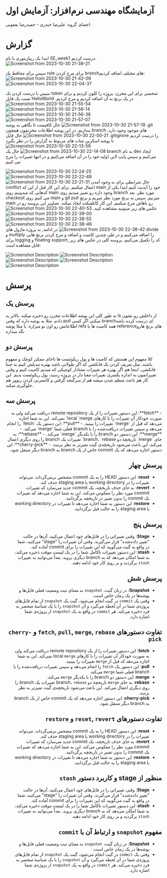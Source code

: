# آزمایشگاه مهندسی نرم‌افزار: آزمایش اول
اعضای گروه: علیرضا حیدری - حمیدرضا یعقوبی

# گزارش
ابتدا یک ریپازیتوری با نام SE_week1 درست کردیم.
![Screenshot from 2023-10-30 21-38-21](https://github.com/hamidrezayaghobi/SL_week1/assets/59170724/798c4d3e-9bca-4ef4-a16e-82e49fd3462d)

سپس برای محافظ یک rule برای مرج کردن branchهای مختلف اضافه کردیم:
![Screenshot from 2023-10-30 21-42-09](https://github.com/hamidrezayaghobi/SL_week1/assets/59170724/d091c93d-f7db-44ec-b480-f98ca120835d)
![Screenshot from 2023-10-30 22-04-37](https://github.com/hamidrezayaghobi/SL_week1/assets/59170724/9ca3fe78-2825-4bff-88c2-bd3591134862)

سپس با درست کردن یک token شخصی برای این مخزن، پروژه را کلون کردیم و برای تست یک فایل HelloWorld در یک برنچ به آن اضافه کردیم و مرج کردیم.
![Screenshot from 2023-10-30 21-55-54](https://github.com/hamidrezayaghobi/SL_week1/assets/59170724/c3bb7758-26b7-46b3-aadd-c2e39f8645d5)
![Screenshot from 2023-10-30 21-56-14](https://github.com/hamidrezayaghobi/SL_week1/assets/59170724/233002c0-5f92-4374-abb2-fa567e004952)
![Screenshot from 2023-10-30 21-56-36](https://github.com/hamidrezayaghobi/SL_week1/assets/59170724/721bd11b-56a1-48fb-a064-7bdda5f83c28)
![Screenshot from 2023-10-30 21-57-07](https://github.com/hamidrezayaghobi/SL_week1/assets/59170724/dbf22cb3-d9c0-4072-a3d2-485c149ab6fb)
![Screenshot from 2023-10-30 21-57-19](https://github.com/hamidrezayaghobi/SL_week1/assets/59170724/a6318dfa-fb17-4c15-a770-897ceeb59851)
حال کافیست تا نگاهی به پوشه .git بندازیم. در این پوشه اطلاعات مخزنمون همچون branch های موجود وجود دارد.
![Screenshot from 2023-10-30 22-00-21](https://github.com/hamidrezayaghobi/SL_week1/assets/59170724/32144a02-337c-4cd9-b3fb-4872b84b6b6b)
حال فایل .gitignore را درست کردیم تا پوشه اسکرین شات های مربوط به گزارش را در نظر نگیرد
![Screenshot from 2023-10-30 22-13-59](https://github.com/hamidrezayaghobi/SL_week1/assets/59170724/60fecf2a-1ed7-4ee0-a28b-f25849d48340)
![Screenshot from 2023-10-30 22-14-08](https://github.com/hamidrezayaghobi/SL_week1/assets/59170724/00d0bc4a-5085-4e42-b9bc-502411f38121)
حال یک branch به نام dev ایجاد می‌کنیم و سپس پایپ لاین اولیه خود را در آن اضافه می‌کنیم و در انتها تغییرات را مرج می کنیم

![Screenshot from 2023-10-30 22-24-25](https://github.com/hamidrezayaghobi/SL_week1/assets/59170724/76c4aec3-1b83-484a-b0c0-45af52d51e23)
![Screenshot from 2023-10-30 22-22-48](https://github.com/hamidrezayaghobi/SL_week1/assets/59170724/bae19125-b6c3-43ed-9e42-e0c0326d50bf)
![Screenshot from 2023-10-30 22-21-31](https://github.com/hamidrezayaghobi/SL_week1/assets/59170724/2efa0b5a-bae6-457f-b83a-08fe2324cb7e)
حال شرایطی برای به وجود آمدن conflict اعمال میکنیم. برای این کار قبل از این که main خود را آپدیت کنیم ابتدا یکی از کدهایی که میدونیم روی main وجود داره رو تغییر میدیم روی branch مورد نظر. بعد checkout می کنیم روی main و git pull میزنیم. سپس به برنج مورد نظر میریم و برنچ main رو باهاش مرج میکنیم. این کار کانلفیکت ایجاد میکنه. تصاویر این پروسه رو در عکس های زیر میتونید مشاهده کنید.
![Screenshot from 2023-10-30 22-40-53](https://github.com/hamidrezayaghobi/SL_week1/assets/59170724/dda89997-816e-4ae0-9cc9-6c5989966ed4)
![Screenshot from 2023-10-30 22-39-00](https://github.com/hamidrezayaghobi/SL_week1/assets/59170724/13716480-1069-4c04-b35e-e83d3f21afaa)
![Screenshot from 2023-10-30 22-38-55](https://github.com/hamidrezayaghobi/SL_week1/assets/59170724/49981028-fb96-4ef2-a431-d72ad0a94c56)
![Screenshot from 2023-10-30 22-38-46](https://github.com/hamidrezayaghobi/SL_week1/assets/59170724/9e453b64-3c68-452f-bbfc-065127ce1a18)
![Screenshot from 2023-10-30 22-38-42](https://github.com/hamidrezayaghobi/SL_week1/assets/59170724/7b9d4375-29c7-4f89-a492-85a7714625ad)
در ادامه, به پروژه ماژول های divide و multiply را اضافه می‌کنیم و در طی چندین کامیت و اضافه و مرج کردن برنچ هایی برای logging و floating support, کد را تکمیل می‌کنیم. پروسه کلی در عکس های زیر قابل مشاهده است:

![Screenshot Description](https://raw.githubusercontent.com/hamidrezayaghobi/SL_week1/master/screenshots/added_func.png)
![Screenshot Description](https://raw.githubusercontent.com/hamidrezayaghobi/SL_week1/master/screenshots/conf_code.png)
![Screenshot Description](https://raw.githubusercontent.com/hamidrezayaghobi/SL_week1/master/screenshots/resolve_conf.png)
![Screenshot Description](https://raw.githubusercontent.com/hamidrezayaghobi/SL_week1/master/screenshots/final_code.png)
![Screenshot Description](https://raw.githubusercontent.com/hamidrezayaghobi/SL_week1/master/screenshots/resolve_conf.png)

# پرسش

## پرسش یک
به طور کلی این پوشه اطلاعات مخزن رو ذخیره میکنه. بالاتر یه ls از داخلش رو نشون دادم. مثلا یه پوشه داره که وقتی pull میکنی اگر کسی branchای درست کرده باشه اطلاعاتش رو اون تو میزاره. یا مثلا پوشه refs همه کامیت ها یا referenceهای برنچ هارو نگه میداره

## پرسش دو
کلا مفهوم این هستش که کامیت ها و پول ریکوئست ها تاجای ممکن کوچک و مفهوم باشند. مثل تعریف کردن یک فانکشن که اگر طولانی باشه بهتره تبدیلش کنیم به چنتا فانکشن، اینجا هم اگر بهتره هر تغییرات معنادار کوچیکی که میدیم کامیت کنیم و وقتی تغییراتمون به اندازه یکسری تغییرات معنا دار در پروژه رسید، پول ریکوئست بدیم. این کار هم باعث منظم شدن میشه هم از سرگیجه گرفتن و کانسرنی کردن ریوور هم جلوگیری میکنه.

## پرسش سه
<div dir="rtl">
- **fetch**: این دستور تغییرات را از یک remote repository دریافت می‌کند ولی به صورت خودکار آن تغییرات را با کارهای local `merge` نمی‌کند. این به شما اجازه می‌دهد که قبل از `merge` تغییرات را ببینید.
- **pull**: این دستور یک `fetch` را انجام می‌دهد و سپس تغییرات دریافت‌شده را با branch فعلی شما `merge` می‌کند.
- **merge**: این دستور دو branch را با یکدیگر `merge` می‌کند.
- **rebase**: به جای `merge` تاریخچهٔ دو branch، `rebase` تغییرات یک branch را روی دیگری اعمال می‌کند. این باعث می‌شود تاریخچه‌ی گیت تمیزتر به نظر برسد.
- **cherry-pick**: این دستور اجازه می‌دهد که یک commit خاص از یک branch به branch دیگر منتقل شود.

## پرسش چهار

- **reset**: این دستور HEAD را به یک commit مشخص برمی‌گرداند. می‌تواند تغییرات را در working directory یا staging area حذف کند.
- **revert**: به جای حذف تاریخچه، یک commit جدید می‌سازد که تغییرات commit مورد نظر را معکوس می‌کند. این به شما اجازه می‌دهد که تغییرات یک commit را بدون تغییر در تاریخچه برگردانید.
- **restore**: این دستور به شما اجازه می‌دهد تا تغییرات در working directory یا staging area را به حالت قبل برگردانید.

## پرسش پنج

- **Stage**: وقتی تغییراتی را در فایل‌های خود اعمال می‌کنید، آن‌ها در حالت "تغییر داده‌شده" قرار می‌گیرند. وقتی آن تغییرات را "stage" می‌کنید، شما در واقع به گیت می‌گویید که این تغییرات را برای commit آماده کند.
- **stash**: این دستور تغییرات ناکامل شما را در یک لیست موقت ذخیره می‌کند، به شما امکان می‌دهد که به branch دیگری بروید. بعداً می‌توانید به تغییرات `stash` برگردید و بر روی کار خود ادامه دهید.

## پرسش شش

- **Snapshot**: در زبان گیت، `snapshot` به معنای ثبت وضعیت فعلی فایل‌ها و پوشه‌ها در یک زمان خاص است. 
- وقتی یک `commit` در گیت انجام می‌شود، گیت یک `snapshot` از تمام فایل‌های پروژه‌ی شما در آن لحظه می‌گیرد و آن `snapshot` را با یک شناسهٔ منحصر به فرد ذخیره می‌کند. هر `commit` در واقع به یک `snapshot` از پروژه‌ی شما اشاره دارد.



</div>



<div dir="rtl">

## تفاوت دستورهای `fetch`, `pull`, `merge`, `rebase` و `cherry-pick`

- **fetch**: این دستور تغییرات را از یک remote repository دریافت می‌کند ولی به صورت خودکار آن تغییرات را با کارهای local `merge` نمی‌کند. این به شما اجازه می‌دهد که قبل از `merge` تغییرات را ببینید.
- **pull**: این دستور یک `fetch` را انجام می‌دهد و سپس تغییرات دریافت‌شده را با branch فعلی شما `merge` می‌کند.
- **merge**: این دستور دو branch را با یکدیگر `merge` می‌کند.
- **rebase**: به جای `merge` تاریخچهٔ دو branch، `rebase` تغییرات یک branch را روی دیگری اعمال می‌کند. این باعث می‌شود تاریخچه‌ی گیت تمیزتر به نظر برسد.
- **cherry-pick**: این دستور اجازه می‌دهد که یک commit خاص از یک branch به branch دیگر منتقل شود.

## تفاوت دستورهای `reset`, `revert` و `restore`

- **reset**: این دستور HEAD را به یک commit مشخص برمی‌گرداند. می‌تواند تغییرات را در working directory یا staging area حذف کند.
- **revert**: به جای حذف تاریخچه، یک commit جدید می‌سازد که تغییرات commit مورد نظر را معکوس می‌کند. این به شما اجازه می‌دهد که تغییرات یک commit را بدون تغییر در تاریخچه برگردانید.
- **restore**: این دستور به شما اجازه می‌دهد تا تغییرات در working directory یا staging area را به حالت قبل برگردانید.

## منظور از stage و کاربرد دستور `stash`

- **Stage**: وقتی تغییراتی را در فایل‌های خود اعمال می‌کنید، آن‌ها در حالت "تغییر داده‌شده" قرار می‌گیرند. وقتی آن تغییرات را "stage" می‌کنید، شما در واقع به گیت می‌گویید که این تغییرات را برای commit آماده کند.
- **stash**: این دستور تغییرات ناکامل شما را در یک لیست موقت ذخیره می‌کند، به شما امکان می‌دهد که به branch دیگری بروید. بعداً می‌توانید به تغییرات `stash` برگردید و بر روی کار خود ادامه دهید.

## مفهوم `snapshot` و ارتباط آن با `commit`

- **Snapshot**: در زبان گیت، `snapshot` به معنای ثبت وضعیت فعلی فایل‌ها و پوشه‌ها در یک زمان خاص است. 
- وقتی یک `commit` در گیت انجام می‌شود، گیت یک `snapshot` از تمام فایل‌های پروژه‌ی شما در آن لحظه می‌گیرد و آن `snapshot` را با یک شناسهٔ منحصر به فرد ذخیره می‌کند. هر `commit` در واقع به یک `snapshot` از پروژه‌ی شما اشاره دارد.

</div>




